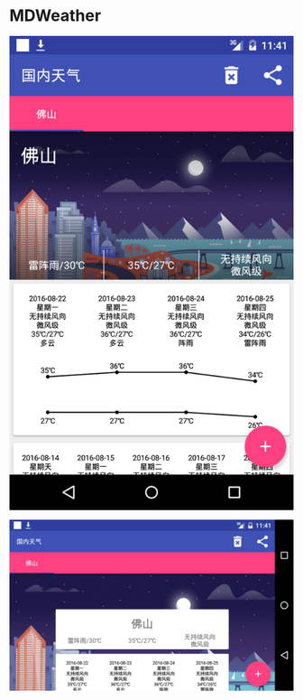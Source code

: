 # MDWeather

![img1{100x200}](https://github.com/Fndroid/MDWeather/blob/master/imgs/Screenshot_20160821-194108.png)

![img2{200x100}](https://github.com/Fndroid/MDWeather/blob/master/imgs/Screenshot_20160821-194152.png)
